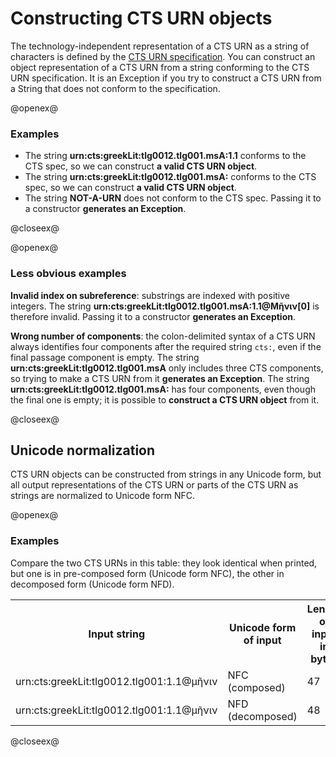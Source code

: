 # Constructing CTS URN objects #




The technology-independent representation of a CTS URN as a string of characters is defined by the [CTS URN specification][readable]. 
You can construct an object representation of a CTS URN from a string conforming to the CTS URN specification. It is an Exception if you try to construct a CTS URN from a String that does not conform to the specification.


[repo]: https://github.com/cite-architecture/ctsurn_spec


[readable]: http://cite-architecture.github.io/ctsurn_spec/

@openex@

### Examples ###



- The string <strong concordion:set="#urn">urn:cts:greekLit:tlg0012.tlg001.msA:1.1</strong> 
conforms to the CTS spec, so we can construct <strong concordion:assertTrue="isValid(#urn)">a valid CTS URN object</strong>.
- The string <strong concordion:set="#urn">urn:cts:greekLit:tlg0012.tlg001.msA:</strong> 
conforms to the CTS spec, so we can construct <strong concordion:assertTrue="isValid(#urn)">a valid CTS URN object</strong>.
- The string <strong concordion:set="#bogus">NOT-A-URN</strong> does not conform to the CTS spec.  Passing it to a constructor <strong concordion:assertFalse="isValid(#bogus)">generates an Exception</strong>.


@closeex@


@openex@

### Less obvious examples ###

**Invalid index on subreference**:  substrings are indexed with positive integers. The string
<strong concordion:set="#badidx">urn:cts:greekLit:tlg0012.tlg001.msA:1.1@Μῆνιν[0]</strong> is therefore invalid.
Passing it to a constructor <strong concordion:assertFalse="isValid(#badidx)">generates an Exception</strong>.



**Wrong number of components**:  the colon-delimited syntax of a CTS URN always identifies four components after the required string `cts:`, even if the final passage component is empty.  The string <strong concordion:set="#notrail">urn:cts:greekLit:tlg0012.tlg001.msA</strong> only includes three CTS components, so trying to make a CTS URN from it <strong concordion:assertFalse="isValid(#notrail)">generates an Exception</strong>. The string 
<strong concordion:set="#trail">urn:cts:greekLit:tlg0012.tlg001.msA:</strong> has four components, even though the final one is empty;  it is possible to   <strong concordion:assertTrue="isValid(#trail)">construct a CTS URN object</strong> from it.

@closeex@





## Unicode normalization ##


CTS URN objects can be constructed from strings in any Unicode form, but all output representations of the CTS URN or parts of the CTS URN as strings are normalized to Unicode form NFC.


@openex@

### Examples ###

Compare the two CTS URNs in this table:  they look identical when printed, but one is in pre-composed form (Unicode form NFC), the other in decomposed form (Unicode form NFD).

<table>
<tr>
<th>Input string</th>
<th>Unicode form of input</th>
<th>Length of input in bytes</th>
<th>Output string identical to input string</th>
</tr>


<tr>
<td concordion:set="#srcStr">urn:cts:greekLit:tlg0012.tlg001:1.1@μῆνιν</td>
<td concordion:assertEquals="uForm(#srcStr)">NFC (composed)</td>
<td concordion:assertEquals="getBytes(#srcStr)">47</td>
<td concordion:assertTrue="matchesOutput(#srcStr)">Yes</td>
</tr>

<tr>
<td concordion:set="#srcStr">urn:cts:greekLit:tlg0012.tlg001:1.1@μῆνιν</td>
<td concordion:assertEquals="uForm(#srcStr)">NFD (decomposed)</td>
<td concordion:assertEquals="getBytes(#srcStr)">48</td>
<td concordion:assertFalse="matchesOutput(#srcStr)">No</td>

</tr>


</table>


@closeex@
